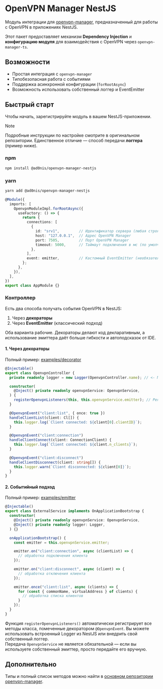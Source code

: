 # OpenVPN Manager NestJS

Модуль интеграции для [openvpn-manager](https://github.com/Leo5878/openvpn-manager), предназначенный для работы с OpenVPN в приложениях NestJS.

Этот пакет предоставляет механизм **Dependency Injection** и **конфигурацию модуля** для взаимодействия с OpenVPN через `openvpn-manager-ts`.


## Возможности

* Простая интеграция с `openvpn-manager`
* Типобезопасная работа с событиями
* Поддержка асинхронной конфигурации (`forRootAsync`)
* Возможность использовать собственный логгер и EventEmitter

## Быстрый старт

Чтобы начать, зарегистрируйте модуль в вашем NestJS-приложении.

> [!NOTE]
> Подробные инструкции по настройке смотрите в оригинальном репозитории.
> Единственное отличие — способ передачи **логгера** (пример ниже).

### npm
```bash
npm install @ad0nis/openvpn-manager-nestjs
```

### yarn
```bash
yarn add @ad0nis/openvpn-manager-nestjs
```

```ts
@Module({
  imports: [
    OpenvpnModuleImpl.forRootAsync({
      useFactory: () => {
        return {
          connections: [
            {
              id: "srv1",         // Идентификатор сервера (любая строка)
              host: "127.0.0.1",  // Адрес OpenVPN Manager
              port: 7505,         // Порт OpenVPN Manager
              timeout: 5000,      // Таймаут подключения в мс (по умолчанию 5000)
            },
          ],
          event: emitter,         // Кастомный EventEmitter (необязательно)
        };
      },
    }),
  ],
})
export class AppModule {}
```

### Контроллер

Есть два способа получать события OpenVPN в NestJS:

1. Через **декораторы**
2. Через **EventEmitter** (классический подход)

Оба варианта рабочие.
Декораторы делают код декларативным, а использование эмиттера даёт больше гибкости и автоподсказок от IDE.


#### 1. Через декораторы

Полный пример: [examples/decorator](examples/decorator)

```ts
@Injectable()
export class OpenvpnController {
  private readonly logger = new Logger(OpenvpnController.name); // <- Можно использовать встроенный логгер Nest.js

  constructor(
    @Inject() private readonly openvpnService: OpenvpnService,
  ) {
    registerOpenvpnListeners(this, this.openvpnService.emitter); // Регистрация слушателей
  }

  @OpenvpnEvent("client:list", { once: true })
  handleClientList(client: Cl[]) {
    this.logger.log(`Client connected: ${client[0].clientID}`);
  }

  @OpenvpnEvent("client:connection")
  handleClientConnect(client: ConnectionClient) {
    this.logger.log(`Client connected: ${client.n_clients}`);
  }

  @OpenvpnEvent("client:disconnect")
  handleClientDisconnect(client: string[]) {
    this.logger.warn(`Client disconnected: ${client[0]}`);
  }
}
```

#### 2. Событийный подход

Полный пример: [examples/emitter](examples/emitter)

```ts
@Injectable()
export class ExternalService implements OnApplicationBootstrap {
  constructor(
    @Inject() private readonly openvpnService: OpenvpnService,
    @Inject() private readonly logger: Logger,
  ) {}

  onApplicationBootstrap() {
    const emitter = this.openvpnService.emitter;

    emitter.on("client:connection", async (clientList) => {
      // обработка подключения клиента
    });

    emitter.on("client:disconnect", async (client) => {
      // обработка отключения клиента
    });

    emitter.once("client:list", async (clients) => {
      for (const { commonName, virtualAddress } of clients) {
        // обработка списка клиентов
      }
    });
  }
}
```

Функция `registerOpenvpnListeners()` автоматически регистрирует все методы класса, помеченные декоратором `@OpenvpnEvent`.
Вы можете использовать встроенный Logger из NestJS или внедрить свой собственный логгер.\
Передача `OpenvpnService` не является обязательной — если вы используете собственный эмиттер, просто передайте его вручную.

## Дополнительно

Типы и полный список методов можно найти в
[основном репозитории openvpn-manager](https://github.com/Leo5878/openvpn-manager).
